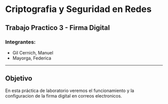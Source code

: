 # Criptografia y Seguridad en Redes

## Trabajo Practico 3 - Firma Digital

### Integrantes:
- Gil Cernich, Manuel
- Mayorga, Federica

---
## Objetivo

En esta práctica de laboratorio veremos el funcionamiento y la configuracion de la firma digital en correos electronicos.

